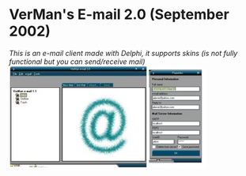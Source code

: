 # VerMan's E-mail 2.0 (September 2002)
_This is an e-mail client made with Delphi, it supports skins (is not fully functional but you can send/receive mail)_
![](https://github.com/hectormoralespiloni/VerMan-email-2.0/blob/master/mail_full.jpg)